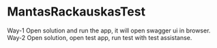 # MantasRackauskasTest

Way-1 Open solution and run the app, it will open swagger ui in browser.
Way-2 Open solution, open test app, run test with test assistanse.
